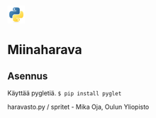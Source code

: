  <p align="left"> <a href="https://www.python.org" target="_blank" rel="noreferrer"> <img src="https://raw.githubusercontent.com/devicons/devicon/master/icons/python/python-original.svg" alt="python" width="40" height="40"/> </a> </p>

Miinaharava
===========

Asennus
----------------
Käyttää pygletiä.
 `$ pip install pyglet`


haravasto.py / spritet - Mika Oja, Oulun Yliopisto
